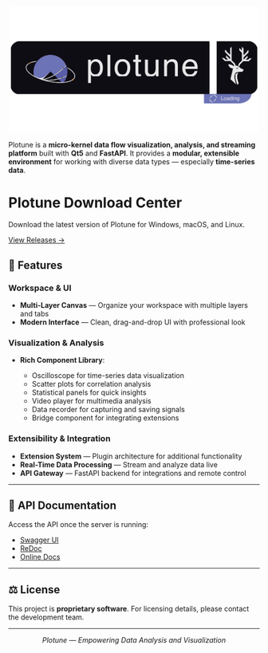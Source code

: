 <p align="center">
  <img src="assets/splash.png" alt="Plotune Logo" width="500">
</p>

Plotune is a **micro-kernel data flow visualization, analysis, and streaming platform** built with **Qt5** and **FastAPI**.
It provides a **modular, extensible environment** for working with diverse data types — especially **time-series data**.


# Plotune Download Center
Download the latest version of Plotune for Windows, macOS, and Linux.

[View Releases →](https://github.com/baksi-org/plotune-dl/releases)


## 🚀 Features

### Workspace & UI

* **Multi-Layer Canvas** — Organize your workspace with multiple layers and tabs
* **Modern Interface** — Clean, drag-and-drop UI with professional look

### Visualization & Analysis

* **Rich Component Library**:

  * Oscilloscope for time-series data visualization
  * Scatter plots for correlation analysis
  * Statistical panels for quick insights
  * Video player for multimedia analysis
  * Data recorder for capturing and saving signals
  * Bridge component for integrating extensions

### Extensibility & Integration

* **Extension System** — Plugin architecture for additional functionality
* **Real-Time Data Processing** — Stream and analyze data live
* **API Gateway** — FastAPI backend for integrations and remote control

---



## 📘 API Documentation

Access the API once the server is running:

* [Swagger UI](http://127.0.0.1:8000/docs)
* [ReDoc](http://127.0.0.1:8000/redoc)
* [Online Docs](https://www.plotune.net/#/docs)

---



## ⚖️ License

This project is **proprietary software**.
For licensing details, please contact the development team.

---
<p align="center"><em>Plotune — Empowering Data Analysis and Visualization</em></p>
